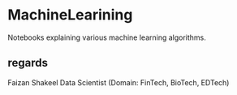 # MachineLearining
Notebooks explaining various machine learning algorithms.


regards
--
Faizan Shakeel
Data Scientist (Domain: FinTech, BioTech, EDTech)
